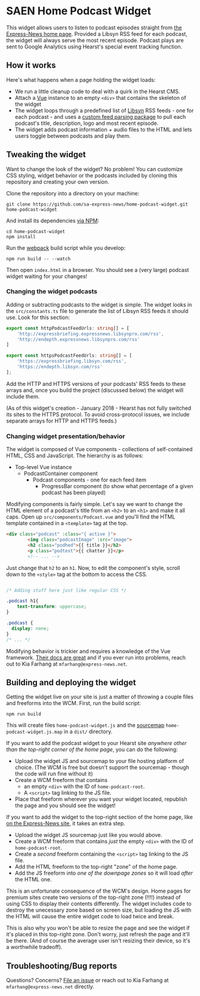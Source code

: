 # SAEN Home Podcast Widget #

This widget allows users to listen to podcast episodes straight from [the Express-News home page](http://expressnews.com). Provided a Libsyn RSS feed for each podcast, the widget will always serve the most recent episode. Podcast plays are sent to Google Analytics using Hearst's special event tracking function.

## How it works ##

Here's what happens when a page holding the widget loads:

- We run a little cleanup code to deal with a quirk in the Hearst CMS.
- Attach a [Vue](https://vuejs.org/) instance to an empty `<div>` that contains the skeleton of the widget
- The widget loops through a predefined list of [Libsyn](https://www.libsyn.com/) RSS feeds - one for each podcast - and uses a [custom feed parsing package](https://github.com/sa-express-news/libsyn-parser) to pull each podcast's title, description, logo and most recent episode.
- The widget adds podcast information + audio files to the HTML and lets users toggle between podcasts and play them.

## Tweaking the widget ##

Want to change the look of the widget? No problem! You can customize CSS styling, widget behavior or the podcasts included by cloning this repository and creating your own version.

Clone the repository into a directory on your machine:

`git clone https://github.com/sa-express-news/home-podcast-widget.git home-podcast-widget`

And install its dependencies [via NPM](https://www.npmjs.com/):

```
cd home-podcast-widget
npm install
```

Run the [webpack](https://webpack.js.org/) build script while you develop:

`npm run build -- --watch`

Then open `index.html` in a browser. You should see a (very large) podcast widget waiting for your changes!

### Changing the widget podcasts ###

Adding or subtracting podcasts to the widget is simple. The widget looks in the `src/constants.ts` file to generate the list of Libsyn RSS feeds it should use. Look for this section:

```typescript
export const httpPodcastFeedUrls: string[] = [
    'http://expressbriefing.expressnews.libsynpro.com/rss',
    'http://endepth.expressnews.libsynpro.com/rss'
]

export const httpsPodcastFeedUrls: string[] = [
    'https://expressbriefing.libsyn.com/rss',
    'https://endepth.libsyn.com/rss'
];
```

Add the HTTP and HTTPS versions of your podcasts' RSS feeds to these arrays and, once you build the project (discussed below) the widget will include them.

(As of this widget's creation - January 2018 - Hearst has not fully switched its sites to the HTTPS protocol. To avoid cross-protocol issues, we include separate arrays for HTTP and HTTPS feeds.)

### Changing widget presentation/behavior ###

The widget is composed of Vue components - collections of self-contained HTML, CSS and JavaScript. The hierarchy is as follows:

- Top-level Vue instance
    - PodcastContainer component
        - Podcast components - one for each feed item
            - ProgressBar component (to show what percentage of a given podcast has been played)

Modifying components is fairly simple. Let's say we want to change the HTML element of a podcast's title from an `<h2>` to an `<h1>` and make it all caps. Open up `src/components/Podcast.vue` and you'll find the HTML template contained in a `<template>` tag at the top.

```html
<div class="podcast" :class="{ active }">
        <img class="podcastImage" :src="image">
        <h2 class="podhed">{{ title }}</h2>
        <p class="podtext">{{ chatter }}</p>
        <!-- ... -->
```

Just change that `h2` to an `h1`. Now, to edit the component's style, scroll down to the `<style>` tag at the bottom to access the CSS.

```css

/* Adding stuff here just like regular CSS */

.podcast h1{
    text-transform: uppercase;
}

.podcast {
  display: none;
}
/* ... */
```

Modifying behavior is trickier and requires a knowledge of the Vue framework. [Their docs are great](https://vuejs.org/v2/guide/) and if you ever run into problems, reach out to Kia Farhang at `mfarhang@express-news.net`.

## Building and deploying the widget ##

Getting the widget live on your site is just a matter of throwing a couple files and freeforms into the WCM. First, run the build script:

`npm run build`

This will create files `home-podcast-widget.js` and the [sourcemap](https://developer.mozilla.org/en-US/docs/Tools/Debugger/How_to/Use_a_source_map) `home-podcast-widget.js.map` in a `dist/` directory.

If you want to add the podcast widget to your Hearst site *anywhere other than the top-right corner of the home page*, you can do the following:

 - Upload the widget JS and sourcemap to your file hosting platform of choice. (The WCM is free but doesn't support the sourcemap - though the code will run fine without it)
 - Create a WCM freeform that contains
    - an empty `<div>` with the ID of `home-podcast-root`.
    - A `<script>` tag linking to the JS file.
 - Place that freeform wherever you want your widget located, republish the page and you should see the widget!

 If you want to add the widget to the top-right section of the home page, like [on the Express-News site](http://expressnews.com), it takes an extra step.

 - Upload the widget JS sourcemap just like you would above.
 - Create a WCM freeform that contains *just* the empty `<div>` with the ID of `home-podcast-root`.
 - Create a *second* freeform containing the `<script>` tag linking to the JS file.
 - Add the HTML freeform to the top-right "zone" of the home page.
 - Add the JS freeform into *one of the downpage zones* so it will load *after* the HTML one.

 This is an unfortunate consequence of the WCM's design. Home pages for premium sites create two versions of the top-right zone (!!!!) instead of using CSS to display their contents differently. The widget includes code to destroy the unecessary zone based on screen size, but loading the JS with the HTML will cause the entire widget code to load twice and break.

 This is also why you won't be able to resize the page and see the widget if it's placed in this top-right zone. Don't worry, just refresh the page and it'll be there. (And of course the average user isn't resizing their device, so it's a worthwhile tradeoff).

 ## Troubleshooting/Bug reports ##

 Questions? Concerns? [File an issue](https://github.com/sa-express-news/home-podcast-widget/issues) or reach out to Kia Farhang at `mfarhang@express-news.net` directly.